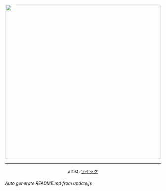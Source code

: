 
<p align="center">
  <img width="500" src="https://nekos.best/api/v2/neko/0422.png">
  <hr/>
  <center>
    artist: <a href="https://www.pixiv.net/en/artworks/88557774">ツイック</a>
  </center>
</p>


###### Auto generate README.md from update.js

